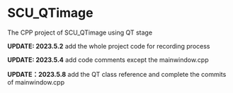 # SCU_QTimage
The CPP project of SCU_QTimage using QT stage



**UPDATE: 2023.5.2** add the whole project code for recording process

**UPDATE: 2023.5.4** add code comments except the mainwindow.cpp 

**UPDATE：2023.5.8** add the QT class reference and complete the commits  of mainwindow.cpp
